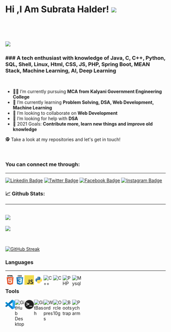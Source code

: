 # Hi ,I Am Subrata Halder! <img src="https://raw.githubusercontent.com/debdutgoswami/debdutgoswami/master/assets/gifs/Hi.gif" width="30px"> <br> <br>
<br>

![](https://komarev.com/ghpvc/?username=subrata797979&color=blue)<br>

<h3>### A tech enthusiast with knowledge of Java, C, C++, Python, SQL, Shell, Linux, Html, CSS, JS, PHP, Spring Boot, MEAN Stack, Machine Learning, AI, Deep Learning</h3><br>

- 👨‍🏭 I’m currently pursuing **MCA from Kalyani Government Engineering College** <br>
- 🏫 I’m currently learning **Problem Solving, DSA, Web Development, Machine Learning** <br>
- 🙌 I’m looking to collaborate on **Web Development** <br>
- 🤔 I’m looking for help with **DSA**<br>
- 🥅 2021 Goals: **Contribute more, learn new things and improve old knowledge** <br>


🕵 Take a look at my repositories and let's get in touch!<br>

<br/>

### You can connect me through:

<hr/>

[![Linkedin Badge](https://img.shields.io/badge/-subrata797979-blue?style=flat-square&logo=Linkedin&logoColor=white&link=https://www.linkedin.com/in/subrata797979/)](https://www.linkedin.com/in/subrata797979/) 
[![Twitter Badge](https://img.shields.io/badge/-@@subrata_797979-1ca0f1?style=flat-square&labelColor=1ca0f1&logo=twitter&logoColor=white&link=https://twitter.com/@subrata_797979)](https://twitter.com/@subrata_797979) 
[![Facebook Badge](https://img.shields.io/badge/-subrata979797-3b5998?style=flat-square&labelColor=3b5998&logo=facebook&logoColor=white&link=https://www.facebook.com/subrata979797)](https://www.facebook.com/subrata979797) 
[![Instagram Badge](https://img.shields.io/badge/-@subrata797979-E4405F?style=flat-square&logo=instagram&logoColor=white&link=https://www.instagram.com/subrata797979)](https://www.instagram.com/subrata797979) 


### 📈 Github Stats:

<hr/>
<br>
<a href="https://github.com/subrata797979">
<img align="center" src="https://github-readme-stats.vercel.app/api?username=subrata797979&show_icons=true&include_all_commits=true&theme=midnight-purple&count_private=true">
</a>
<br><br>
<a href="https://github.com/remcohalman/github-readme-stats">
<img align="center" src="https://github-readme-stats.anuraghazra1.vercel.app/api/top-langs/?username=subrata797979&layout=compact&theme=blue-green" />
</a>
<br>
<br><br>

[![GitHub Streak](https://github-readme-streak-stats.herokuapp.com/?user=subrata797979)](https://git.io/streak-stats)

### Languages

<hr/>

<img align="left" alt="HTML5" width="30px" src="https://raw.githubusercontent.com/github/explore/80688e429a7d4ef2fca1e82350fe8e3517d3494d/topics/html/html.png" />
<img align="left" alt="CSS3" width="30px" src="https://raw.githubusercontent.com/github/explore/80688e429a7d4ef2fca1e82350fe8e3517d3494d/topics/css/css.png" />
<img align="left" alt="JavaScript" width="30px" src="https://raw.githubusercontent.com/github/explore/80688e429a7d4ef2fca1e82350fe8e3517d3494d/topics/javascript/javascript.png" />
<img align="left" alt="Python" width="30px" src="https://raw.githubusercontent.com/github/explore/80688e429a7d4ef2fca1e82350fe8e3517d3494d/topics/python/python.png" />
<img align="left" alt="C++" width="30px" src="https://user-images.githubusercontent.com/42747200/46140125-da084900-c26d-11e8-8ea7-c45ae6306309.png" />
<img align="left" alt="C" width="30px" src="https://upload.wikimedia.org/wikipedia/commons/thumb/1/18/C_Programming_Language.svg/1200px-C_Programming_Language.svg.png" />
<img align="left" alt="PHP" width="30px" src="https://www.php.net/images/logos/new-php-logo.svg" />
<img align="left" alt="Mysql" width="30px" src="https://www.mysql.com/common/logos/logo-mysql-170x115.png" />

<br>

### Tools

<img align="left" alt="Visual Studio Code" width="30px" src="https://raw.githubusercontent.com/github/explore/80688e429a7d4ef2fca1e82350fe8e3517d3494d/topics/visual-studio-code/visual-studio-code.png" />
<img align="left" alt="GitHub Desktop" width="30px" src="https://static.techspot.com/images2/downloads/topdownload/2021/04/2021-04-07-ts3_thumbs-8ba.png" />
<img align="left" alt="Terminal" width="30px" src="https://raw.githubusercontent.com/github/explore/80688e429a7d4ef2fca1e82350fe8e3517d3494d/topics/terminal/terminal.png" />
<img align="left" alt="GitBash" width="30px" src="https://git-scm.com/images/logos/downloads/Git-Icon-1788C.png" />
<img align="left" alt="Wordpress" width="30px" src="https://upload.wikimedia.org/wikipedia/commons/thumb/9/93/Wordpress_Blue_logo.png/1200px-Wordpress_Blue_logo.png" />
<img align="left" alt="Orcle 10g" width="30px" src="https://yenra.com/oracle-10g-enterprise-manager/oracle-10g-enterprise-manager.gif" />
<img align="left" alt="Bootstrap" width="30px" src="https://upload.wikimedia.org/wikipedia/commons/thumb/b/b2/Bootstrap_logo.svg/2560px-Bootstrap_logo.svg.png" />
<img align="left" alt="Pycharm" width="30px" src="https://upload.wikimedia.org/wikipedia/commons/thumb/1/1d/PyCharm_Icon.svg/1200px-PyCharm_Icon.svg.png" />

<br><br><br>




